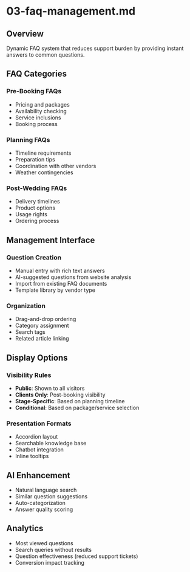 # 03-faq-management.md

## Overview

Dynamic FAQ system that reduces support burden by providing instant answers to common questions.

## FAQ Categories

### Pre-Booking FAQs

- Pricing and packages
- Availability checking
- Service inclusions
- Booking process

### Planning FAQs

- Timeline requirements
- Preparation tips
- Coordination with other vendors
- Weather contingencies

### Post-Wedding FAQs

- Delivery timelines
- Product options
- Usage rights
- Ordering process

## Management Interface

### Question Creation

- Manual entry with rich text answers
- AI-suggested questions from website analysis
- Import from existing FAQ documents
- Template library by vendor type

### Organization

- Drag-and-drop ordering
- Category assignment
- Search tags
- Related article linking

## Display Options

### Visibility Rules

- **Public**: Shown to all visitors
- **Clients Only**: Post-booking visibility
- **Stage-Specific**: Based on planning timeline
- **Conditional**: Based on package/service selection

### Presentation Formats

- Accordion layout
- Searchable knowledge base
- Chatbot integration
- Inline tooltips

## AI Enhancement

- Natural language search
- Similar question suggestions
- Auto-categorization
- Answer quality scoring

## Analytics

- Most viewed questions
- Search queries without results
- Question effectiveness (reduced support tickets)
- Conversion impact tracking